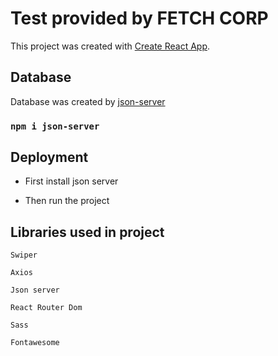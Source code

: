 # Test provided by FETCH CORP

This project was created with [Create React App](https://github.com/facebook/create-react-app).

## Database

Database was created by [json-server](https://www.npmjs.com/package/json-server)

### `npm i json-server`

## Deployment

- First install json server

- Then run the project

## Libraries used in project

`Swiper`

`Axios`

`Json server`

`React Router Dom`

`Sass`

`Fontawesome`

